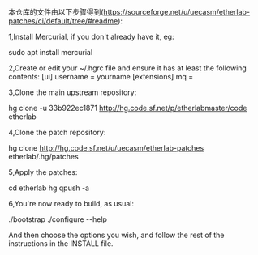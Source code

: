 本仓库的文件由以下步骤得到(https://sourceforge.net/u/uecasm/etherlab-patches/ci/default/tree/#readme):

1,Install Mercurial, if you don't already have it, eg:

sudo apt install mercurial

2,Create or edit your ~/.hgrc file and ensure it has at least the following contents:
[ui]
username = yourname
[extensions]
mq =

3,Clone the main upstream repository:

hg clone -u 33b922ec1871 http://hg.code.sf.net/p/etherlabmaster/code etherlab

4,Clone the patch repository:

hg clone http://hg.code.sf.net/u/uecasm/etherlab-patches etherlab/.hg/patches

5,Apply the patches:

cd etherlab
hg qpush -a



6,You're now ready to build, as usual:

./bootstrap
./configure --help

And then choose the options you wish, and follow the rest of the instructions in the INSTALL file.
